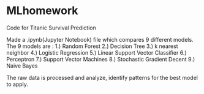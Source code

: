 # MLhomework
Code for Titanic Survival Prediction

Made a .ipynb(Jupyter Notebook) file which compares 9 different models. The 9 models are : 1.) Random Forest 2.) Decision Tree 3.) k nearest neighbor 4.) Logistic Regression 5.) Linear Support Vector Classifier 6.) Perceptron 7.) Support Vector Machines 8.) Stochastic Gradient Decent 9.) Naive Bayes

The raw data is processed and analyze, identify patterns for the best model to apply.
